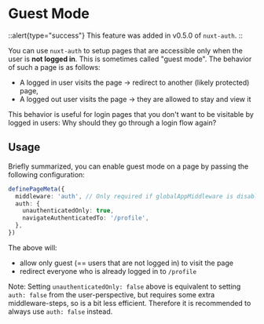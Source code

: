 # Guest Mode

::alert{type="success"}
This feature was added in v0.5.0 of `nuxt-auth`.
::

You can use `nuxt-auth` to setup pages that are accessible only when the user is **not logged in**. This is sometimes called "guest mode". The behavior of such a page is as follows:
- A logged in user visits the page -> redirect to another (likely protected) page,
- A logged out user visits the page -> they are allowed to stay and view it

This behavior is useful for login pages that you don't want to be visitable by logged in users: Why should they go through a login flow again?

## Usage

Briefly summarized, you can enable guest mode on a page by passing the following configuration:
```ts
definePageMeta({
  middleware: 'auth', // Only required if globalAppMiddleware is disabled
  auth: {
    unauthenticatedOnly: true,
    navigateAuthenticatedTo: '/profile',
  },
})
```

The above will:
- allow only guest (== users that are not logged in) to visit the page
- redirect everyone who is already logged in to `/profile`

Note: Setting `unauthenticatedOnly: false` above is equivalent to setting `auth: false` from the user-perspective, but requires some extra middleware-steps, so is a bit less efficient. Therefore it is recommended to always use `auth: false` instead.
